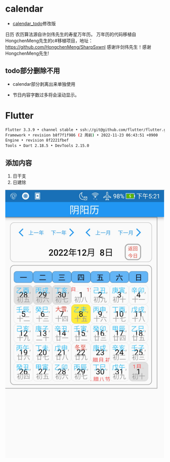 # calendar

- [calendar_todo](https://github.com/taihangg/calendar_todo)修改版

日历 农历算法源自许剑伟先生的寿星万年历。
万年历的代码移植自HongchenMeng先生的c#移植项目，地址：https://github.com/HongchenMeng/SharpSxwnl
感谢许剑伟先生！感谢HongchenMeng先生!


## todo部分删除不用

- calendar部分剥离出来单独使用

- 节日内容字数过多将会滚动显示。


# Flutter 

```bash
Flutter 3.3.9 • channel stable • ssh://git@github.com/flutter/flutter.git
Framework • revision b8f7f1f986 (2 周前) • 2022-11-23 06:43:51 +0900
Engine • revision 8f2221fbef
Tools • Dart 2.18.5 • DevTools 2.15.0
```
## 添加内容

1. 日干支
2. 日建除


![calendar](./calendar.png)

